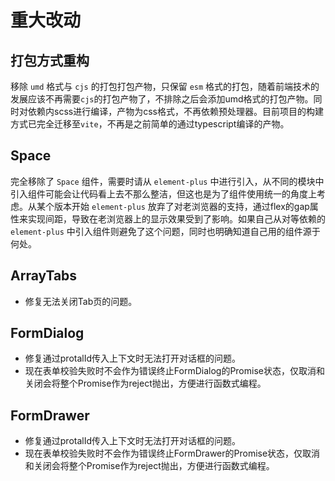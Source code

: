# 重大改动

## 打包方式重构

移除 `umd` 格式与 `cjs` 的打包打包产物，只保留 `esm` 格式的打包，随着前端技术的发展应该不再需要`cjs`的打包产物了，不排除之后会添加umd格式的打包产物。同时对依赖内scss进行编译，产物为css格式，不再依赖预处理器。目前项目的构建方式已完全迁移至`vite`，不再是之前简单的通过typescript编译的产物。

## Space

完全移除了 `Space` 组件，需要时请从 `element-plus` 中进行引入，从不同的模块中引入组件可能会让代码看上去不那么整洁，但这也是为了组件使用统一的角度上考虑。从某个版本开始 `element-plus` 放弃了对老浏览器的支持，通过flex的gap属性来实现间距，导致在老浏览器上的显示效果受到了影响。如果自己从对等依赖的 `element-plus` 中引入组件则避免了这个问题，同时也明确知道自己用的组件源于何处。

## ArrayTabs

- 修复无法关闭Tab页的问题。

## FormDialog

- 修复通过protalId传入上下文时无法打开对话框的问题。
- 现在表单校验失败时不会作为错误终止FormDialog的Promise状态，仅取消和关闭会将整个Promise作为reject抛出，方便进行函数式编程。

## FormDrawer

- 修复通过protalId传入上下文时无法打开对话框的问题。
- 现在表单校验失败时不会作为错误终止FormDrawer的Promise状态，仅取消和关闭会将整个Promise作为reject抛出，方便进行函数式编程。
